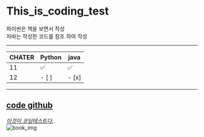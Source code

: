 # This_is_coding_test

파이썬은 책을 보면서 작성<br>
자바는 작성한 코드를 참조 하여 작성

---
CHATER|Python|java
------|------|----
11|:white_check_mark:|:white_check_mark:
12|- [ ]|- [x]
---
[code github](https://github.com/ndb796/python-for-coding-test "나동빈님의 깃")
---

*[이것이 코딩테스트다.](https://www.hanbit.co.kr/store/books/look.php?p_code=B8945183661 "한빛")*<br>
![book_img](https://www.hanbit.co.kr/data/books/B8945183661_l.jpg)
